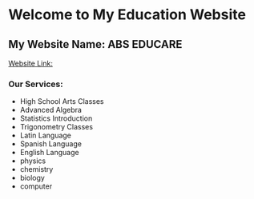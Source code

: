 # Welcome to My Education Website
## My Website Name: ABS EDUCARE

[Website Link:](https://www.example.com)

### Our Services:
* High School Arts Classes
* Advanced Algebra
* Statistics Introduction
* Trigonometry Classes
* Latin Language
* Spanish Language
* English Language
* physics
* chemistry
* biology
* computer